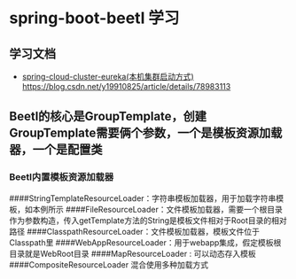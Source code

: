 # spring-boot-beetl 学习 

## 学习文档

- [spring-cloud-cluster-eureka(本机集群启动方式)](https://weibo.com/ttarticle/p/show?id=2309404230835917206231#_0)
https://blog.csdn.net/y19910825/article/details/78983113

## Beetl的核心是GroupTemplate，创建GroupTemplate需要俩个参数，一个是模板资源加载器，一个是配置类
### Beetl内置模板资源加载器
####StringTemplateResourceLoader：字符串模板加载器，用于加载字符串模板，如本例所示
####FileResourceLoader：文件模板加载器，需要一个根目录作为参数构造，传入getTemplate方法的String是模板文件相对于Root目录的相对路径
####ClasspathResourceLoader：文件模板加载器，模板文件位于Classpath里
####WebAppResourceLoader：用于webapp集成，假定模板根目录就是WebRoot目录
####MapResourceLoader : 可以动态存入模板
####CompositeResourceLoader 混合使用多种加载方式